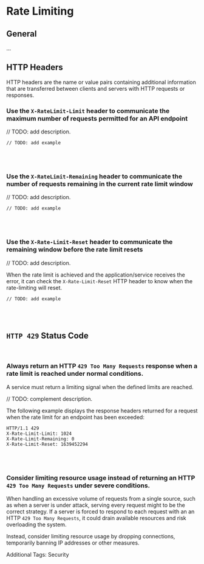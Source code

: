 # Rate Limiting


## General

...


## HTTP Headers
HTTP headers are the name or value pairs containing additional information that are transferred between clients and servers
with HTTP requests or responses.
<br>


### Use the `X-RateLimit-Limit` header to communicate the maximum number of requests permitted for an API endpoint

// TODO: add description.

```http
// TODO: add example
```

<br><br>


### Use the `X-RateLimit-Remaining` header to communicate the number of requests remaining in the current rate limit window

// TODO: add description.

```http
// TODO: add example
```

<br><br>


### Use the `X-Rate-Limit-Reset` header to communicate the remaining window before the rate limit resets

// TODO: add description.

When the rate limit is achieved and the application/service receives the error, it can check the `X-Rate-Limit-Reset` HTTP header to
know when the rate-limiting will reset.

```http
// TODO: add example
```

<br><br>


## `HTTP 429` Status Code
<br>


### Always return an HTTP `429 Too Many Requests` response when a rate limit is reached under normal conditions.

A service must return a limiting signal when the defined limits are reached.

// TODO: complement description.

The following example displays the response headers returned for a request when the rate limit for an endpoint has been exceeded:

```http
HTTP/1.1 429
X-Rate-Limit-Limit: 1024
X-Rate-Limit-Remaining: 0
X-Rate-Limit-Reset: 1639452294
```

<br><br>


### Consider limiting resource usage instead of returning an HTTP `429 Too Many Requests` under severe conditions.

When handling an excessive volume of requests from a single source, such as when a server is under attack, serving every request
might to be the correct strategy. If a server is forced to respond to each request with an an HTTP `429 Too Many Requests`, it
could drain available resources and risk overloading the system.

Instead, consider limiting resource usage by dropping connections, temporarily banning IP addresses or other measures.

Additional Tags: Security
<br><br>
